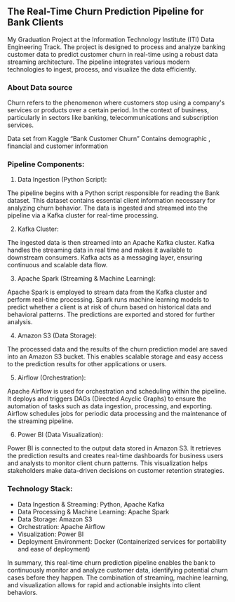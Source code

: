 ## The Real-Time Churn Prediction Pipeline for Bank Clients 

My Graduation Project at the Information Technology Institute (ITI) Data Engineering Track. 
The project is designed to process and analyze banking customer data to predict customer churn in real-time using a robust data streaming architecture. 
The pipeline integrates various modern technologies to ingest, process, and visualize the data efficiently.

### About Data source
Churn refers to the phenomenon where customers stop using a company's services or products over a certain period. 
In the context of business, particularly in sectors like banking, telecommunications and subscription services.

Data set from Kaggle “Bank Customer Churn”
Contains demographic , financial and customer information


### Pipeline Components:

1. Data Ingestion (Python Script):

The pipeline begins with a Python script responsible for reading the Bank dataset. This dataset contains essential client information necessary for analyzing churn behavior.
The data is ingested and streamed into the pipeline via a Kafka cluster for real-time processing.

2. Kafka Cluster:
   
The ingested data is then streamed into an Apache Kafka cluster. Kafka handles the streaming data in real time and makes it available to downstream consumers.
Kafka acts as a messaging layer, ensuring continuous and scalable data flow.

3. Apache Spark (Streaming & Machine Learning):

Apache Spark is employed to stream data from the Kafka cluster and perform real-time processing.
Spark runs machine learning models to predict whether a client is at risk of churn based on historical data and behavioral patterns.
The predictions are exported and stored for further analysis.

4. Amazon S3 (Data Storage):

The processed data and the results of the churn prediction model are saved into an Amazon S3 bucket.
This enables scalable storage and easy access to the prediction results for other applications or users.

5. Airflow (Orchestration):

Apache Airflow is used for orchestration and scheduling within the pipeline.
It deploys and triggers DAGs (Directed Acyclic Graphs) to ensure the automation of tasks such as data ingestion, processing, and exporting.
Airflow schedules jobs for periodic data processing and the maintenance of the streaming pipeline.

6. Power BI (Data Visualization):

Power BI is connected to the output data stored in Amazon S3.
It retrieves the prediction results and creates real-time dashboards for business users and analysts to monitor client churn patterns.
This visualization helps stakeholders make data-driven decisions on customer retention strategies.

### Technology Stack:

- Data Ingestion & Streaming: Python, Apache Kafka
- Data Processing & Machine Learning: Apache Spark
- Data Storage: Amazon S3
- Orchestration: Apache Airflow
- Visualization: Power BI
- Deployment Environment: Docker (Containerized services for portability and ease of deployment)


In summary, this real-time churn prediction pipeline enables the bank to continuously monitor and analyze customer data, 
identifying potential churn cases before they happen. The combination of streaming, machine learning, 
and visualization allows for rapid and actionable insights into client behaviors.

